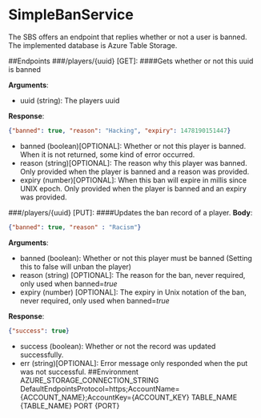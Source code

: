 # SimpleBanService
The SBS offers an endpoint that replies whether or not a user is banned. The implemented database is Azure Table Storage.

##Endpoints
###/players/{uuid} [GET]:
####Gets whether or not this uuid is banned

**Arguments**:
- uuid (string): The players uuid

**Response**: 
```json
{"banned": true, "reason": "Hacking", "expiry": 1478190151447}
```
- banned (boolean)[OPTIONAL]: Whether or not this player is banned. When it is not returned, some kind of error occurred.
- reason (string)[OPTIONAL]: The reason why this player was banned. Only provided when the player is banned and a reason was provided.
- expiry (number)[OPTIONAL]: When this ban will expire in millis since UNIX epoch. Only provided when the player is banned and an expiry was provided.

###/players/{uuid} [PUT]:
####Updates the ban record of a player.
**Body**:
```json
{"banned": true, "reason" : "Racism"}
```

**Arguments**:
- banned (boolean): Whether or not this player must be banned (Setting this to false will unban the player)
- reason (string) [OPTIONAL]: The reason for the ban, never required, only used when banned=*true*
- expiry (number) [OPTIONAL]: The expiry in Unix notation of the ban, never required, only used when banned=*true*

**Response**: 
```json
{"success": true}
```
- success (boolean): Whether or not the record was updated successfully.
- err (string)[OPTIONAL]: Error message only responded when the put was not successful.
##Environment
AZURE_STORAGE_CONNECTION_STRING	DefaultEndpointsProtocol=https;AccountName={ACCOUNT_NAME};AccountKey={ACCOUNT_KEY}
TABLE_NAME	{TABLE_NAME}
PORT	{PORT}
